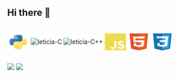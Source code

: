 ## Hi there 👋

<div style="display: inline_block"><br>
  <img align="center" alt="leticia-Python" height="40" width="50" src="https://raw.githubusercontent.com/devicons/devicon/master/icons/python/python-original.svg">
  <img align="center" alt="leticia-C" height="40" width="50" src="https://cdn.jsdelivr.net/gh/devicons/devicon@latest/icons/c/c-original.svg">
  <img align="center" alt="leticia-C++" height="40" width="50" src="https://cdn.jsdelivr.net/gh/devicons/devicon@latest/icons/cplusplus/cplusplus-original.svg">
  <img align="center" alt="leticia-Js" height="40" width="50" src="https://raw.githubusercontent.com/devicons/devicon/master/icons/javascript/javascript-plain.svg">
  <img align="center" alt="leticia-HTML" height="40" width="50" src="https://raw.githubusercontent.com/devicons/devicon/master/icons/html5/html5-original.svg">
  <img align="center" alt="leticia-CSS" height="40" width="50" src="https://raw.githubusercontent.com/devicons/devicon/master/icons/css3/css3-original.svg">

</div>
  
  ##
 
<div> 
  <a href = "mailto:tavares.lesantos@gmail.com"><img src="https://img.shields.io/badge/-Gmail-%23333?style=for-the-badge&logo=gmail&logoColor=white" target="_blank"></a>
  <a href="https://www.linkedin.com/in/let%C3%ADcia-tavares-st/" target="_blank"><img src="https://img.shields.io/badge/-LinkedIn-%230077B5?style=for-the-badge&logo=linkedin&logoColor=white" target="_blank"></a> 
  
</div>
